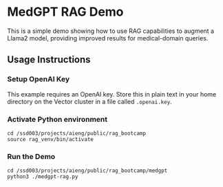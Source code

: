 # MedGPT RAG Demo

This is a simple demo showing how to use RAG capabilities to augment a Llama2 model, providing improved results for medical-domain queries.

## Usage Instructions

### Setup OpenAI Key
This example requires an OpenAI key. Store this in plain text in your home directory on the Vector cluster in a file called `.openai.key`.

### Activate Python environment

```
cd /ssd003/projects/aieng/public/rag_bootcamp
source rag_venv/bin/activate
```

### Run the Demo

```
cd /ssd003/projects/aieng/public/rag_bootcamp/medgpt
python3 ./medgpt-rag.py
```
